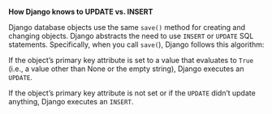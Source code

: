 **How Django knows to UPDATE vs. INSERT**

Django database objects use the same `save()` method for creating and changing objects. Django abstracts the need to use `INSERT` or `UPDATE` SQL statements. Specifically, when you call `save(`), Django follows this algorithm:

If the object’s primary key attribute is set to a value that evaluates to `True` (i.e., a value other than None or the empty string), Django executes an `UPDATE`.

If the object’s primary key attribute is not set or if the `UPDATE` didn’t update anything, Django executes an `INSERT`.
